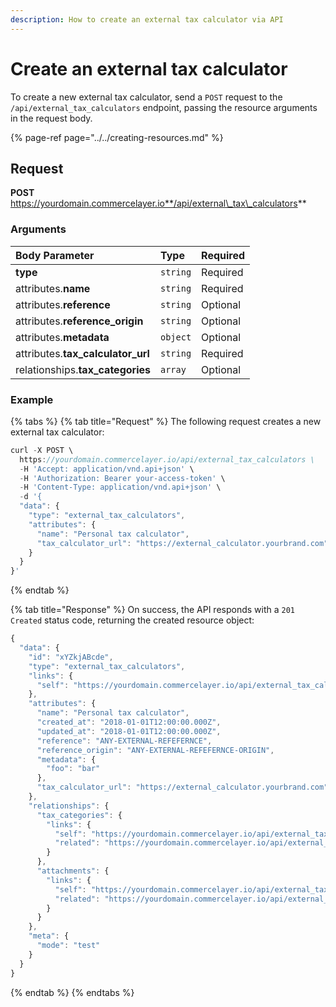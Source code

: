 ```yaml
---
description: How to create an external tax calculator via API
---
```


# Create an external tax calculator

To create a new external tax calculator, send a `POST` request to the `/api/external_tax_calculators` endpoint, passing the resource arguments in the request body.

{% page-ref page="../../creating-resources.md" %}

## Request

**POST** https://yourdomain.commercelayer.io**/api/external\_tax\_calculators**

### Arguments

| Body Parameter | Type | Required |
| :--- | :--- | :--- |
| **type** | `string` | Required |
| attributes.**name** | `string` | Required |
| attributes.**reference** | `string` | Optional |
| attributes.**reference\_origin** | `string` | Optional |
| attributes.**metadata** | `object` | Optional |
| attributes.**tax\_calculator\_url** | `string` | Required |
| relationships.**tax\_categories** | `array` | Optional |

### Example

{% tabs %}
{% tab title="Request" %}
The following request creates a new external tax calculator:

```javascript
curl -X POST \
  https://yourdomain.commercelayer.io/api/external_tax_calculators \
  -H 'Accept: application/vnd.api+json' \
  -H 'Authorization: Bearer your-access-token' \
  -H 'Content-Type: application/vnd.api+json' \
  -d '{
  "data": {
    "type": "external_tax_calculators",
    "attributes": {
      "name": "Personal tax calculator",
      "tax_calculator_url": "https://external_calculator.yourbrand.com"
    }
  }
}'
```
{% endtab %}

{% tab title="Response" %}
On success, the API responds with a `201 Created` status code, returning the created resource object:

```javascript
{
  "data": {
    "id": "xYZkjABcde",
    "type": "external_tax_calculators",
    "links": {
      "self": "https://yourdomain.commercelayer.io/api/external_tax_calculators/xYZkjABcde"
    },
    "attributes": {
      "name": "Personal tax calculator",
      "created_at": "2018-01-01T12:00:00.000Z",
      "updated_at": "2018-01-01T12:00:00.000Z",
      "reference": "ANY-EXTERNAL-REFEFERNCE",
      "reference_origin": "ANY-EXTERNAL-REFEFERNCE-ORIGIN",
      "metadata": {
        "foo": "bar"
      },
      "tax_calculator_url": "https://external_calculator.yourbrand.com"
    },
    "relationships": {
      "tax_categories": {
        "links": {
          "self": "https://yourdomain.commercelayer.io/api/external_tax_calculators/xYZkjABcde/relationships/tax_categories",
          "related": "https://yourdomain.commercelayer.io/api/external_tax_calculators/xYZkjABcde/tax_categories"
        }
      },
      "attachments": {
        "links": {
          "self": "https://yourdomain.commercelayer.io/api/external_tax_calculators/xYZkjABcde/relationships/attachments",
          "related": "https://yourdomain.commercelayer.io/api/external_tax_calculators/xYZkjABcde/attachments"
        }
      }
    },
    "meta": {
      "mode": "test"
    }
  }
}
```
{% endtab %}
{% endtabs %}

